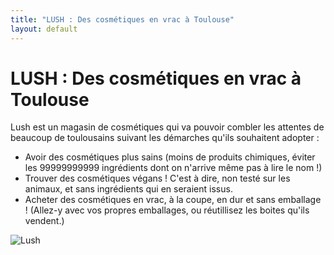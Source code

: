 ```yaml
---
title: "LUSH : Des cosmétiques en vrac à Toulouse"
layout: default
---
```


# LUSH : Des cosmétiques en vrac à Toulouse

Lush est un magasin de cosmétiques qui va pouvoir combler les attentes de beaucoup de toulousains suivant les démarches qu'ils souhaitent adopter :

- Avoir des cosmétiques plus sains (moins de produits chimiques, éviter les 99999999999 ingrédients dont on n'arrive même pas à lire le nom !)
- Trouver des cosmétiques végans ! C'est à dire, non testé sur les animaux, et sans ingrédients qui en seraient issus.
- Acheter des cosmétiques en vrac, à la coupe, en dur et sans emballage ! (Allez-y avec vos propres emballages, ou réutillisez les boites qu'ils vendent.)

![Lush](http://i57.servimg.com/u/f57/14/13/54/94/lush-110.jpg)

